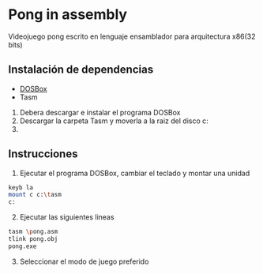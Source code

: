 # Pong in assembly
Videojuego pong escrito en lenguaje ensamblador para arquitectura x86(32 bits)

## Instalación de dependencias
- [DOSBox](https://www.dosbox.com/download.php?main=1) 
- Tasm
1. Debera descargar e instalar el programa DOSBox
2. Descargar la carpeta Tasm y moverla a la raiz del disco c:
3. 
## Instrucciones
1. Ejecutar el programa DOSBox, cambiar el teclado y montar una unidad
```bash
keyb la
mount c c:\tasm
c:
```
2. Ejecutar las siguientes lineas
```bash
tasm \pong.asm
tlink pong.obj
pong.exe
```
3. Seleccionar el modo de juego preferido

